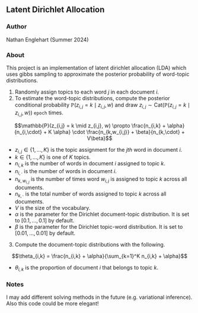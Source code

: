 ## Latent Dirichlet Allocation

### Author

Nathan Englehart (Summer 2024)

### About

This project is an implementation of latent dirichlet allocation (LDA) which uses gibbs sampling to approximate the posterior probability of word-topic distributions. 

1. Randomly assign topics to each word $j$ in each document $i$.
3. To estimate the word-topic distributions, compute the posterior conditional probability $\mathbb{P}(z_{i,j} = k \mid z_{i,j}, w)$ and draw $z_{i,j} \sim \text{Cat}(\mathbb{P}(z_{i,j} = k \mid z_{i,j}, w))$ `epoch` times.
```math
\mathbb{P}(z_{i,j} = k \mid z_{i,j}, w) \propto \frac{n_{i,k} + \alpha}{n_{i,\cdot} + K \alpha} \cdot \frac{n_{k,w_{i,j}} + \beta}{n_{k,\cdot} + V\beta}
```
* $z_{i,j} \in \{1,\dots,K\}$ is the topic assignment for the $j$_th_ word in document $i$.
* $k \in \{1,\dots,K\}$ is one of $K$ topics.
* $n_{i,k}$ is the number of words in document $i$ assigned to topic $k$.
* $n_{i,\cdot}$ is the number of words in document $i$.
* $n_{k,w_{i,j}}$ is the number of times word $w_{i,j}$ is assigned to topic $k$ across all documents.
* $n_{k,\cdot}$ is the total number of words assigned to topic $k$ across all documents.
* $V$ is the size of the vocabulary.
* $\alpha$ is the parameter for the Dirichlet document-topic distribution. It is set to $[0.1,\dots,0.1]$ by default.
* $\beta$ is the parameter for the Dirichlet topic-word distribution. It is set to $[0.01,\dots, 0.01]$ by default.

3. Compute the document-topic distributions with the following.

```math
\theta_{i,k} = \frac{n_{i,k} + \alpha}{\sum_{k=1}^K n_{i,k} + \alpha}
```

* $\theta_{i,k}$ is the proportion of document $i$ that belongs to topic $k$.

### Notes

I may add different solving methods in the future (e.g. variational inference). Also this code could be more elegant!
